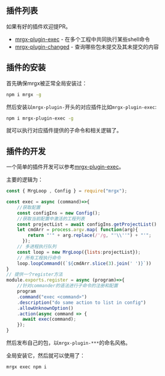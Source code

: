 


## 插件列表

如果有好的插件欢迎提PR。

- [mrgx-plugin-exec](https://github.com/brizer/mrgx-plugin-exec) - 在多个工程中共同执行某些shell命令
- [mrgx-plugin-changed](https://github.com/brizer/mrgx-plugin-changed) - 查询哪些包未提交及其未提交的内容



## 插件的安装

首先确保mrgx被正常全局安装过：

``` bash
npm i mrgx -g
```

然后安装以`mrgx-plugin-`开头的对应插件比如`mrgx-plugin-exec`:

``` bash
npm i mrgx-plugin-exec -g
```

就可以执行对应插件提供的子命令和相关逻辑了。

## 插件的开发

一个简单的插件开发可以参考[mrgx-plugin-exec](https://github.com/brizer/mrgx-plugin-exec)。


主要的逻辑为：



``` js
const { MrgLoop , Config } = require("mrgx");

const exec = async (command)=>{
    //获取配置
    const configIns = new Config();
    //获取当前配置中激活的工程列表
    const projectList = await configIns.getProjectList()
    let cmdArr = process.argv.map( function(arg){
        return "'" + arg.replace(/'/g, "'\\''") + "'";
      });
    // 多进程执行队列
    const loop = new MrgLoop({lists:projectList});
    // 所有工程执行命令
    loop.loopCommand((`${cmdArr.slice(3).join(' ')}`))
}
// 提供一个register方法
module.exports.register = async (program)=>{
    //针对commander的语法进行子命令的注册和配置
    program
    .command("exec <command>")
    .description("do same action to list in config")
    .allowUnknownOption()
    .action(async command => {
      await exec(command);
    });
}

```

然后发布自己的包，以`mrgx-plugin-***`的命名风格。

全局安装它，然后就可以使用了：

``` bash
mrgx exec npm i
```